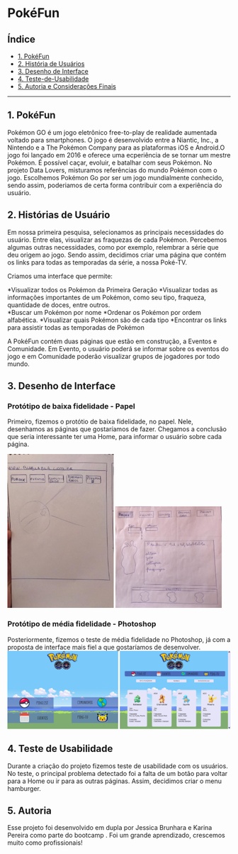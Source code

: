 # PokéFun

## Índice

- [1. PokéFun](#1-pokéfun)
- [2. História de Usuários](#2-historias-de-usuario)
- [3. Desenho de Interface](#3-desenho-de-interface)
- [4. Teste-de-Usabilidade](#4-teste-de-usabilidade)
- [5. Autoria e Considerações Finais](#5-autoria-e-consideracoes-finais)

---

## 1. PokéFun

Pokémon GO é um jogo eletrônico free-to-play de realidade aumentada voltado para smartphones. O jogo é desenvolvido entre a Niantic, Inc., a Nintendo e a The Pokémon Company para as plataformas iOS e Android.O jogo foi lançado em 2016 e oferece uma ecperiência de se tornar um mestre Pokémon. É possível caçar, evoluir, e batalhar com seus Pokémon.
No projeto Data Lovers, misturamos referências do mundo Pokémon com o jogo.
Escolhemos Pokémon Go por ser um jogo mundialmente conhecido, sendo assim, poderiamos de certa forma contribuir com a experiência do usuário.

## 2. Histórias de Usuário

Em nossa primeira pesquisa, selecionamos as principais necessidades do usuário. Entre elas, visualizar as fraquezas de cada Pokémon. Percebemos algumas outras necessidades, como por exemplo, relembrar a série que deu origem ao jogo. Sendo assim, decidimos criar uma página que contém os links para todas as temporadas da série, a nossa Poké-TV.

Criamos uma interface que permite:

*Visualizar todos os Pokémon da Primeira Geração
*Visualizar todas as informações importantes de um Pokémon, como seu tipo, fraqueza, quantidade de doces, entre outros.  
*Buscar um Pokémon por nome
*Ordenar os Pokémon por ordem alfabética.
*Visualizar quais Pokémon são de cada tipo
*Encontrar os links para assistir todas as temporadas de Pokémon

A PokéFun contém duas páginas que estão em construção, a Eventos e Comunidade. Em Evento, o usuário poderá se informar sobre os eventos do jogo e em Comunidade poderão visualizar grupos de jogadores por todo mundo.

## 3. Desenho de Interface

### Protótipo de baixa fidelidade - Papel
Primeiro, fizemos o protótio de baixa fidelidade, no papel. Nele, desenhamos as páginas que gostaríamos de fazer. Chegamos a conclusão que seria interessante ter uma Home, para informar o usuário sobre cada página. 

  <img src="img_readme/rascunho1.jpeg" alt="rascunho" width="240"/>
  <img src="img_readme/rascunho5.jpeg" alt="rascunho" width="240"/>

### Protótipo de média fidelidade - Photoshop
Posteriormente, fizemos o teste de média fidelidade no Photoshop, já com a proposta de interface mais fiel a que gostaríamos de desenvolver. 
  <img src="img_readme/paginaprincipal.jpg" alt="protótipo" width="250"/>
  <img src="img_readme/POKELIST.jpg" alt="protótipo" width="250"/>

## 4. Teste de Usabilidade
Durante a criação do projeto fizemos teste de usabilidade com os usuários. No teste, o principal problema detectado foi a falta de um botão para voltar para a Home ou ir para as outras páginas. Assim, decidimos criar o menu hamburger. 

## 5. Autoria
Esse projeto foi desenvolvido em dupla por Jessica Brunhara e Karina Pereira como parte do bootcamp <Laboratoria>. Foi um grande aprendizado, crescemos muito como profissionais! 
